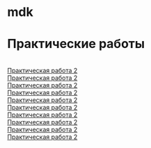 # mdk
Практические работы
===================
<br>
<a href=""> Практическая работа 2 </a>
<br>
<a href=""> Практическая работа 2 </a>
<br>
<a href=""> Практическая работа 2 </a>
<br>
<a href=""> Практическая работа 2 </a>
<br>
<a href=""> Практическая работа 2 </a>
<br>
<a href=""> Практическая работа 2 </a>
<br>
<a href=""> Практическая работа 2 </a>
<br>
<a href=""> Практическая работа 2 </a>
<br>
<a href=""> Практическая работа 2 </a>
<br>
<a href=""> Практическая работа 2 </a>
